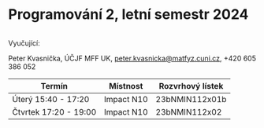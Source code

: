 # Programování 2, letní semestr  2024

###### 

Vyučující:

Peter Kvasnička, ÚČJF MFF UK, peter.kvasnicka@matfyz.cuni.cz, +420 605 386 052



| Termín | Místnost | Rozvrhový lístek |
| -------- | -------- | -------- |
| Úterý 15:40 - 17:20 | Impact N10 | 23bNMIN112x01b |
| Čtvrtek  17:20 - 19:00 | Impact N10 | 23bNMIN112x02 |



